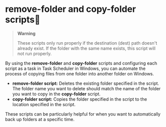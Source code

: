 # remove-folder and copy-folder scripts🤖

> **Warning**
> 
> These scripts only run properly if the destination (dest) path doesn't already exist. If the folder with the same name exists, this script will not run properly. 

By using the **remove-folder** and **copy-folder** scripts and configuring each script as a task in Task Scheduler in Windows, you can automate the process of copying files from one folder into another folder on Windows.

- **remove-folder script:** Deletes the existing folder specified in the script. The folder name you want to delete should match the name of the folder you want to copy in the **copy-folder** script.
- **copy-folder script:** Copies the folder specified in the script to the location specified in the script.

These scripts can be particularly helpful for when you want to automatically back up folders at a specific time.
